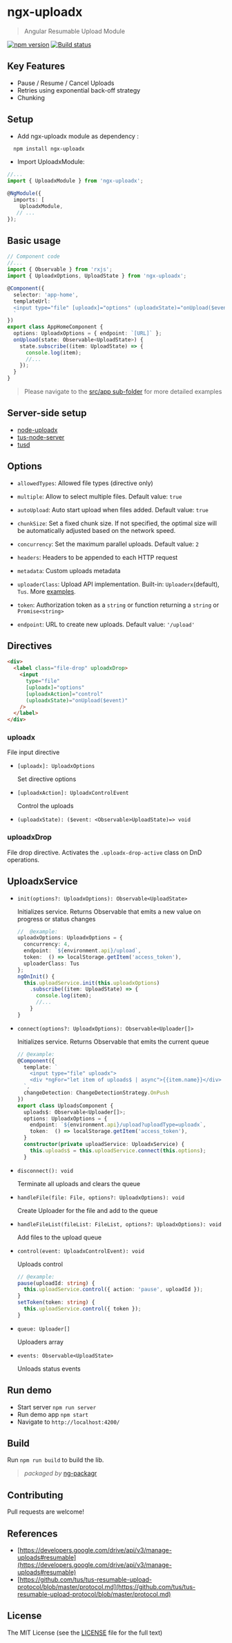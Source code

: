 # ngx-uploadx

> Angular Resumable Upload Module

[![npm version][npm-image]][npm-url]
[![Build status][travis-image]][travis-url]

## Key Features

- Pause / Resume / Cancel Uploads
- Retries using exponential back-off strategy
- Chunking

## Setup

- Add ngx-uploadx module as dependency :

```sh
  npm install ngx-uploadx
```

- Import UploadxModule:

```ts
//...
import { UploadxModule } from 'ngx-uploadx';

@NgModule({
  imports: [
    UploadxModule,
   // ...
});
```

## Basic usage

```ts
// Component code
//...
import { Observable } from 'rxjs';
import { UploadxOptions, UploadState } from 'ngx-uploadx';

@Component({
  selector: 'app-home',
  templateUrl: `
  <input type="file" [uploadx]="options" (uploadxState)="onUpload($event)">
  `
})
export class AppHomeComponent {
  options: UploadxOptions = { endpoint: `[URL]` };
  onUpload(state: Observable<UploadState>) {
    state.subscribe((item: UploadState) => {
      console.log(item);
      //...
    });
  }
}
```

> Please navigate to the [src/app sub-folder](src/app) for more detailed examples

## Server-side setup

- [node-uploadx](https://github.com/kukhariev/node-uploadx)
- [tus-node-server](https://github.com/tus/tus-node-server)
- [tusd](https://github.com/tus/tusd)

## Options

- `allowedTypes`: Allowed file types (directive only)

- `multiple`: Allow to select multiple files. Default value: `true`

- `autoUpload`: Auto start upload when files added. Default value: `true`

- `chunkSize`: Set a fixed chunk size. If not specified, the optimal size will be automatically adjusted based on the network speed.

- `concurrency`: Set the maximum parallel uploads. Default value: `2`

- `headers`: Headers to be appended to each HTTP request

- `metadata`: Custom uploads metadata

- `uploaderClass`: Upload API implementation. Built-in: `Uploaderx`(default), `Tus`. More [examples](uploader-examples).

- `token`: Authorization token as a `string` or function returning a `string` or `Promise<string>`

- `endpoint`: URL to create new uploads. Default value: `'/upload'`

## Directives

```html
<div>
  <label class="file-drop" uploadxDrop>
    <input
      type="file"
      [uploadx]="options"
      [uploadxAction]="control"
      (uploadxState)="onUpload($event)"
    />
  </label>
</div>
```

### uploadx

File input directive

- `[uploadx]: UploadxOptions`

  Set directive options

- `[uploadxAction]: UploadxControlEvent`

  Control the uploads

- `(uploadxState): ($event: <Observable>UploadState)=> void`

### uploadxDrop

File drop directive.
Activates the `.uploadx-drop-active` class on DnD operations.

## UploadxService

- `init(options?: UploadxOptions): Observable<UploadState>`

  Initializes service. Returns Observable that emits a new value on progress or status changes

  ```ts
  //  @example:
  uploadxOptions: UploadxOptions = {
    concurrency: 4,
    endpoint: `${environment.api}/upload`,
    token:  () => localStorage.getItem('access_token'),
    uploaderClass: Tus
  };
  ngOnInit() {
    this.uploadService.init(this.uploadxOptions)
      .subscribe((item: UploadState) => {
        console.log(item);
        //...
      }
  }
  ```

- `connect(options?: UploadxOptions): Observable<Uploader[]>`

  Initializes service. Returns Observable that emits the current queue

  ```ts
  // @example:
  @Component({
    template: `
      <input type="file" uploadx">
      <div *ngFor="let item of uploads$ | async">{{item.name}}</div>
    `,
    changeDetection: ChangeDetectionStrategy.OnPush
  })
  export class UploadsComponent {
    uploads$: Observable<Uploader[]>;
    options: UploadxOptions = {
      endpoint: `${environment.api}/upload?uploadType=uploadx`,
      token:  () => localStorage.getItem('access_token'),
    }
    constructor(private uploadService: UploadxService) {
      this.uploads$ = this.uploadService.connect(this.options);
    }
  ```

- `disconnect(): void`

  Terminate all uploads and clears the queue

- `handleFile(file: File, options?: UploadxOptions): void`

  Create Uploader for the file and add to the queue

- `handleFileList(fileList: FileList, options?: UploadxOptions): void`

  Add files to the upload queue

- `control(event: UploadxControlEvent): void`

  Uploads control

  ```ts
  // @example:
  pause(uploadId: string) {
    this.uploadService.control({ action: 'pause', uploadId });
  }
  setToken(token: string) {
    this.uploadService.control({ token });
  }
  ```

- `queue: Uploader[]`

  Uploaders array

- `events: Observable<UploadState>`

  Unloads status events

## Run demo

- Start server `npm run server`
- Run demo app `npm start`
- Navigate to `http://localhost:4200/`

## Build

Run `npm run build` to build the lib.

> _packaged by_ [ng-packagr](https://github.com/dherges/ng-packagr)

## Contributing

Pull requests are welcome!

## References

- [https://developers.google.com/drive/api/v3/manage-uploads#resumable](https://developers.google.com/drive/api/v3/manage-uploads#resumable)
- [https://github.com/tus/tus-resumable-upload-protocol/blob/master/protocol.md](https://github.com/tus/tus-resumable-upload-protocol/blob/master/protocol.md)

## License

The MIT License (see the [LICENSE](LICENSE) file for the full text)

[npm-image]: https://img.shields.io/npm/v/ngx-uploadx.svg
[npm-url]: https://www.npmjs.com/package/ngx-uploadx
[travis-image]: https://travis-ci.org/kukhariev/ngx-uploadx.svg?branch=master
[travis-url]: https://travis-ci.org/kukhariev/ngx-uploadx
